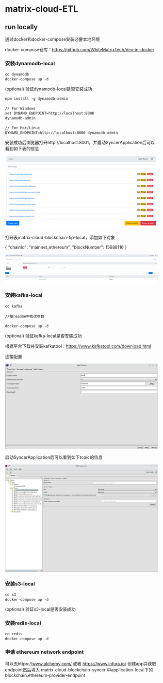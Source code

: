# matrix-cloud-ETL

## run locally

通过docker和docker-compose安装必要本地环境

docker-compose仓库：https://github.com/WhiteMatrixTech/dev-in-docker

### 安装dynamodb-local

```
cd dynamodb
docker-compose up -d
```

(optional) 验证dynamodb-local是否安装成功

```
npm install -g dynamodb-admin

// For Windows
set DYNAMO_ENDPOINT=http://localhost:8000
dynamodb-admin

// For Mac/Linux
DYNAMO_ENDPOINT=http://localhost:8000 dynamodb-admin
```

安装成功后浏览器打开http://localhost:8001，并启动SyncerApplication后可以看到如下表的信息

![](dynamodb-admin.png)

打开表matrix-cloud-blockchain-tip-local，添加如下对象

{
"chainId": "mainnet_ethereum",
"blockNumber": 15988116
}

![](matrix-cloud-blockchain-tip-local.png)

### 安装kafka-local

```
cd kafka

//按readme中修改参数

docker-compose up -d
```

(optional) 验证kafka-local是否安装成功

根据平台下载并安装kafkatool：https://www.kafkatool.com/download.html

连接配置

![](kafka-viewer-config.png)

启动SyncerApplication后可以看到如下topic的信息

![](kafka-viewer.png)

### 安装s3-local

```
cd s3
docker-compose up -d
```

(optional) 验证s3-local是否安装成功

### 安装redis-local

```
cd redis
docker-compose up -d
```

### 申请 ethereum network endpoint

可以去https://www.alchemy.com/ 或者 https://www.infura.io/ 创建app并获取endpoint然后填入
matrix-cloud-blockchain-syncer 中application-local下的blockchain:ethereum-provider-endpoint
